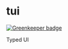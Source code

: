 # tui

[![Greenkeeper badge](https://badges.greenkeeper.io/basarat/tui.svg)](https://greenkeeper.io/)

Typed UI
